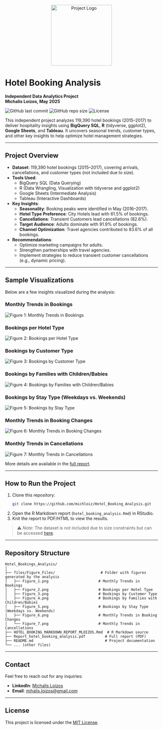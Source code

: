 <!-- Add a project banner or logo -->
<p align="center">
  <img src="logo_placeholder.png" alt="Project Logo" width="200">
</p>

# Hotel Booking Analysis
**Independent Data Analytics Project**  
**Michalis Loizos, May 2025**

![GitHub last commit](https://img.shields.io/github/last-commit/michloiz/Hotel_Bookings_Analysis)
![GitHub repo size](https://img.shields.io/github/repo-size/michloiz/Hotel_Bookings_Analysis)
![License](https://img.shields.io/badge/license-MIT-green)

This independent project analyzes 119,390 hotel bookings (2015–2017) to deliver hospitality insights using **BigQuery SQL**, **R** (tidyverse, ggplot2), **Google Sheets**, and **Tableau**. It uncovers seasonal trends, customer types, and other key insights to help optimize hotel management strategies.

---

## Project Overview

- **Dataset**: 119,390 hotel bookings (2015–2017), covering arrivals, cancellations, and customer types (not included due to size).
- **Tools Used**: 
  - BigQuery SQL (Data Querying)
  - R (Data Wrangling, Visualization with tidyverse and ggplot2)
  - Google Sheets (Intermediate Analysis)
  - Tableau (Interactive Dashboards)
- **Key Insights**:
  - **Seasonality**: Booking peaks were identified in May (2016–2017).
  - **Hotel Type Preference**: City Hotels lead with 61.5% of bookings.
  - **Cancellations**: Transient Customers lead cancellations (82.6%).
  - **Target Audience**: Adults dominate with 91.9% of bookings.
  - **Channel Optimization**: Travel agencies contributed to 83.6% of all bookings.
- **Recommendations**:
  - Optimize marketing campaigns for adults.
  - Strengthen partnerships with travel agencies.
  - Implement strategies to reduce transient customer cancellations (e.g., dynamic pricing).

---

## Sample Visualizations

Below are a few insights visualized during the analysis:

### Monthly Trends in Bookings
![Figure 1: Monthly Trends in Bookings](files/Figure_Files/Figure_1.png)

### Bookings per Hotel Type
![Figure 2: Bookings per Hotel Type](files/Figure_Files/Figure_2.png)

### Bookings by Customer Type
![Figure 3: Bookings by Customer Type](files/Figure_Files/Figure_3.png)

### Bookings by Families with Children/Babies
![Figure 4: Bookings by Families with Children/Babies](files/Figure_Files/Figure_4.png)

### Bookings by Stay Type (Weekdays vs. Weekends)
![Figure 5: Bookings by Stay Type](files/Figure_Files/Figure_5.png)

### Monthly Trends in Booking Changes
![Figure 6: Monthly Trends in Booking Changes](files/Figure_Files/Figure_6.png)

### Monthly Trends in Cancellations
![Figure 7: Monthly Trends in Cancellations](files/Figure_Files/Figure_7.png)

More details are available in the [full report](Report_hotel_booking_analysis.pdf).

---

## How to Run the Project

1. Clone this repository:
   ```bash
   git clone https://github.com/michloiz/Hotel_Booking_Analysis.git
   ```
2. Open the R Markdown report (`hotel_booking_analysis.Rmd`) in RStudio.
3. Knit the report to PDF/HTML to view the results.

> ⚠️ *Note*: The dataset is not included due to size constraints but can be accessed [here](https://www.kaggle.com/datasets/mojtaba142/hotel-booking).

---

## Repository Structure

```
Hotel_Bookings_Analysis/
│
├── files/Figure_Files/                     # Folder with figures generated by the analysis
│   ├── Figure_1.png                       # Monthly Trends in Bookings
│   ├── Figure_2.png                       # Bookings per Hotel Type
│   ├── Figure_3.png                       # Bookings by Customer Type
│   ├── Figure_4.png                       # Bookings by Families with Children/Babies
│   ├── Figure_5.png                       # Bookings by Stay Type (Weekdays vs. Weekends)
│   ├── Figure_6.png                       # Monthly Trends in Booking Changes
│   └── Figure_7.png                       # Monthly Trends in Cancellations
├── HOTEL_BOOKING_MARKDOWN_REPORT_MLOIZOS.Rmd  # R Markdown source
├── Report_hotel_booking_analysis.pdf         # Full report (PDF)
├── README.md                                 # Project documentation
└── ... (other files)
```

---

## Contact

Feel free to reach out for any inquiries:

- **LinkedIn**: [Michalis Loizos](https://www.linkedin.com/in/michalis-loizos/)
- **Email**: [mihalis.loizos@gmail.com](mailto:mihalis.loizos@gmail.com)

---

## License

This project is licensed under the [MIT License](LICENSE).
